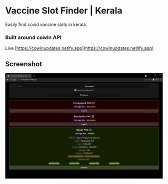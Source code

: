 # Vaccine Slot Finder | Kerala

Easily find covid vaccine slots in kerala. 

### Built around cowin API

Live [https://cowinupdates.netify.app](https://cowinupdates.netlify.app)

## Screenshot

![](https://github.com/adwaithks/vacciNation/blob/master/cowinupdates.JPG)
